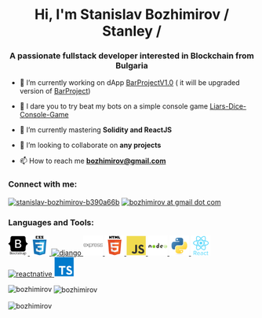 <h1 align="center">Hi, I'm Stanislav Bozhimirov / Stanley /</h1>
<h3 align="center">A passionate fullstack developer interested in Blockchain from Bulgaria</h3>

- 🔭 I’m currently working on dApp [BarProjectV1.0](https://github.com/bozhimirov/BarProjectV1.0) ( it will be upgraded version of [BarProject](project-bar.vercel.app/))
  
- 🔭 I dare you to try beat my bots on a simple console game [Liars-Dice-Console-Game](https://replit.com/@bozhimirov/Liars-Dice-Console-Game)

- 🌱 I’m currently mastering **Solidity and ReactJS**

- 👯 I’m looking to collaborate on **any projects**

- 📫 How to reach me **bozhimirov@gmail.com**

<h3 align="left">Connect with me:</h3>
<p align="left">
<a href="https://linkedin.com/in/stanislav-bozhimirov-b390a66b" target="blank"><img align="center" src="https://raw.githubusercontent.com/rahuldkjain/github-profile-readme-generator/master/src/images/icons/Social/linked-in-alt.svg" alt="stanislav-bozhimirov-b390a66b" height="30" width="40" /></a>
<a href="mailto:bozhimirov@gmail.com"><img align="center" src="https://github.com/gauravghongde/social-icons/blob/master/SVG/Color/Gmail.svg" alt="bozhimirov at gmail dot com" height="60" width="80" /></a>
</p>

<h3 align="left">Languages and Tools:</h3>
<p align="left"> <a href="https://getbootstrap.com" target="_blank" rel="noreferrer"> <img src="https://raw.githubusercontent.com/devicons/devicon/master/icons/bootstrap/bootstrap-plain-wordmark.svg" alt="bootstrap" width="40" height="40"/> </a> <a href="https://www.w3schools.com/css/" target="_blank" rel="noreferrer"> <img src="https://raw.githubusercontent.com/devicons/devicon/master/icons/css3/css3-original-wordmark.svg" alt="css3" width="40" height="40"/> </a> <a href="https://www.djangoproject.com/" target="_blank" rel="noreferrer"> <img src="https://cdn.worldvectorlogo.com/logos/django.svg" alt="django" width="40" height="40"/> </a> <a href="https://expressjs.com" target="_blank" rel="noreferrer"> <img src="https://raw.githubusercontent.com/devicons/devicon/master/icons/express/express-original-wordmark.svg" alt="express" width="40" height="40"/> </a> <a href="https://www.w3.org/html/" target="_blank" rel="noreferrer"> <img src="https://raw.githubusercontent.com/devicons/devicon/master/icons/html5/html5-original-wordmark.svg" alt="html5" width="40" height="40"/> </a> <a href="https://developer.mozilla.org/en-US/docs/Web/JavaScript" target="_blank" rel="noreferrer"> <img src="https://raw.githubusercontent.com/devicons/devicon/master/icons/javascript/javascript-original.svg" alt="javascript" width="40" height="40"/> </a> <a href="https://nodejs.org" target="_blank" rel="noreferrer"> <img src="https://raw.githubusercontent.com/devicons/devicon/master/icons/nodejs/nodejs-original-wordmark.svg" alt="nodejs" width="40" height="40"/> </a> <a href="https://www.python.org" target="_blank" rel="noreferrer"> <img src="https://raw.githubusercontent.com/devicons/devicon/master/icons/python/python-original.svg" alt="python" width="40" height="40"/> </a> <a href="https://reactjs.org/" target="_blank" rel="noreferrer"> <img src="https://raw.githubusercontent.com/devicons/devicon/master/icons/react/react-original-wordmark.svg" alt="react" width="40" height="40"/> </a> <a href="https://reactnative.dev/" target="_blank" rel="noreferrer"> <img src="https://reactnative.dev/img/header_logo.svg" alt="reactnative" width="40" height="40"/> </a> <a href="https://www.typescriptlang.org/" target="_blank" rel="noreferrer"> <img src="https://raw.githubusercontent.com/devicons/devicon/master/icons/typescript/typescript-original.svg" alt="typescript" width="40" height="40"/> </a> </p>

<p><img align="left" src="https://github-readme-stats.vercel.app/api/top-langs?username=bozhimirov&show_icons=true&locale=en&layout=compact" alt="bozhimirov" /></p>

<p>&nbsp;<img align="center" src="https://github-readme-stats.vercel.app/api?username=bozhimirov&show_icons=true&locale=en" alt="bozhimirov" /></p>

<p><img align="center" src="https://github-readme-streak-stats.herokuapp.com/?user=bozhimirov&" alt="bozhimirov" /></p>

<!---
bozhimirov/bozhimirov is a ✨ special ✨ repository because its `README.md` (this file) appears on your GitHub profile.
You can click the Preview link to take a look at your changes.
--->
